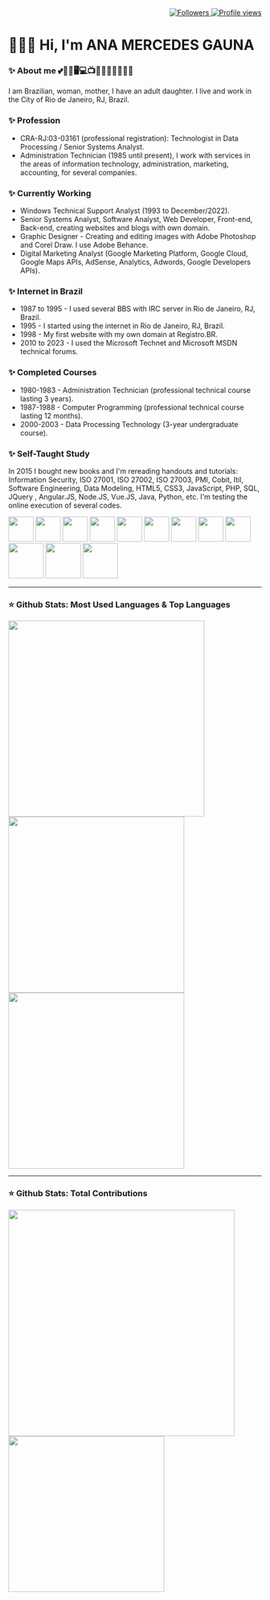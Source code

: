 <div align="right">   
<a href="https://github.com/amgauna/">
<img src="https://img.shields.io/github/followers/amgauna?label=follow&style=social&link=https://www.github.com/amgauna/" 
 title="Follow me" alt="Followers" /> 
</a> 
<a href="https://github.com/amgauna">
<img src="https://komarev.com/ghpvc/?username=amgauna&label=Profile%20views&color=0e75b6&style=flat-square&color=yellow&link=https://www.github.com/amgauna/" title="Profile views" alt="Profile views" /> 
</a>
</div>

# 👩🏻‍💻 Hi, I'm ANA MERCEDES GAUNA
	
### ✨ About me 💕🐶😺🖥️💻📺🎦🎸🍔🍕🌭🧁🍰
I am Brazilian, woman, mother, I have an adult daughter. I live and work in the City of Rio de Janeiro, RJ, Brazil.

### ✨ Profession
* CRA-RJ:03-03161 (professional registration): Technologist in Data Processing / Senior Systems Analyst.
* Administration Technician (1985 until present), I work with services in the areas of information technology, administration, marketing, accounting, for several companies.

### ✨ Currently Working
* Windows Technical Support Analyst (1993 to December/2022).
* Senior Systems Analyst, Software Analyst, Web Developer, Front-end, Back-end, creating websites and blogs with own domain.
* Graphic Designer - Creating and editing images with Adobe Photoshop and Corel Draw. I use Adobe Behance.
* Digital Marketing Analyst (Google Marketing Platform, Google Cloud, Google Maps APIs, AdSense, Analytics, Adwords, Google Developers APIs).

### ✨ Internet in Brazil
  * 1987 to 1995 - I used several BBS with IRC server in Rio de Janeiro, RJ, Brazil.
* 1995 - I started using the internet in Rio de Janeiro, RJ, Brazil.
* 1998 - My first website with my own domain at Registro.BR.
* 2010 to 2023 - I used the Microsoft Technet and Microsoft MSDN technical forums.

### ✨ Completed Courses
* 1980-1983 - Administration Technician (professional technical course lasting 3 years).
* 1987-1988 - Computer Programming (professional technical course lasting 12 months).
* 2000-2003 - Data Processing Technology (3-year undergraduate course).

### ✨ Self-Taught Study
In 2015 I bought new books and I'm rereading handouts and tutorials: Information Security, ISO 27001, ISO 27002, ISO 27003, PMI, Cobit, Itil, Software Engineering, Data Modeling, HTML5, CSS3, JavaScript, PHP, SQL, JQuery , Angular.JS, Node.JS, Vue.JS, Java, Python, etc. I'm testing the online execution of several codes.

<div style="display: inline_block">
<img src="https://cdn.jsdelivr.net/gh/devicons/devicon/icons/vscode/vscode-original.svg" width="50" height="auto" /> 
<img src="https://cdn.jsdelivr.net/gh/devicons/devicon/icons/html5/html5-original-wordmark.svg" width="50" height="auto" />
<img src="https://cdn.jsdelivr.net/gh/devicons/devicon/icons/css3/css3-original-wordmark.svg" width="50" height="auto" />
<img src="https://cdn.jsdelivr.net/gh/devicons/devicon/icons/javascript/javascript-original.svg" width="50" height="auto" /> 
<img src="https://cdn.jsdelivr.net/gh/devicons/devicon/icons/jquery/jquery-original.svg" width="50" height="auto" /> 
<img src="https://cdn.jsdelivr.net/gh/devicons/devicon/icons/vuejs/vuejs-original.svg" width="50" height="auto" /> 
<img src="https://cdn.jsdelivr.net/gh/devicons/devicon/icons/php/php-original.svg" width="50" height="auto" />
<img src="https://cdn.jsdelivr.net/gh/devicons/devicon/icons/java/java-original-wordmark.svg" width="50" height="auto" />
<img src="https://cdn.jsdelivr.net/gh/devicons/devicon/icons/python/python-original-wordmark.svg"  width="50" height="auto" />
	
<img src="https://cdn.jsdelivr.net/gh/devicons/devicon/icons/mysql/mysql-original-wordmark.svg" width="70" height="auto" />
<img src="https://cdn.jsdelivr.net/gh/devicons/devicon/icons/nodejs/nodejs-original-wordmark.svg" width="70" height="auto" />
<img src="https://cdn.jsdelivr.net/gh/devicons/devicon/icons/angularjs/angularjs-original-wordmark.svg" width="70" height="auto" />   
</div>

---
### ⭐ Github Stats: Most Used Languages & Top Languages

<div class="top-left"> 
<a href="https://github.com/amgauna/github-readme-stats" />
<img width="390" height="auto" align="left" src="https://github-readme-stats.vercel.app/api/top-langs?username=amgauna&layout=compact&langs_count=30&card_width=320" /> </a>
</div>

<div class="top-right">
<a href="https://github.com/amgauna/github-readme-stats" />
<img width="350" height="auto" align="top" src="https://github-profile-summary-cards.vercel.app/api/cards/repos-per-language?&langs_count=30&username=amgauna&theme=default" /> </a>
<a href="https://github.com/amgauna/github-readme-stats" />
<img width="350" height="auto" align="top" src="https://github-profile-summary-cards.vercel.app/api/cards/most-commit-language?&langs_count=30&username=amgauna&theme=default" /> </a>
</div> 
 
---
### ⭐ Github Stats: Total Contributions

<div class="right"> 
<a href="https://github.com/amgauna/github-readme-stats" />
<img width="450" height="auto" align="center" src="https://github-readme-streak-stats.herokuapp.com/?user=amgauna&theme=default" /> </a>  
<a href="https://github.com/amgauna/github-readme-stats" />
<img width="310" height="auto" align="center" src="https://github-profile-summary-cards.vercel.app/api/cards/stats?&langs_count=30&username=amgauna&theme=default" /> </a>
</div>

